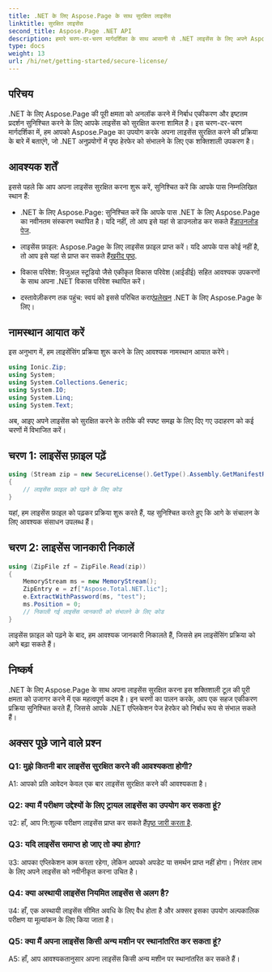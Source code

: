 ```yaml
---
title: .NET के लिए Aspose.Page के साथ सुरक्षित लाइसेंस
linktitle: सुरक्षित लाइसेंस
second_title: Aspose.Page .NET API
description: हमारे चरण-दर-चरण मार्गदर्शिका के साथ आसानी से .NET लाइसेंस के लिए अपने Aspose.Page को सुरक्षित करें। अपने .NET अनुप्रयोगों में निर्बाध पृष्ठ हेरफेर की पूरी क्षमता को अनलॉक करें।
type: docs
weight: 13
url: /hi/net/getting-started/secure-license/
---
```

## परिचय

.NET के लिए Aspose.Page की पूरी क्षमता को अनलॉक करने में निर्बाध एकीकरण और इष्टतम प्रदर्शन सुनिश्चित करने के लिए आपके लाइसेंस को सुरक्षित करना शामिल है। इस चरण-दर-चरण मार्गदर्शिका में, हम आपको Aspose.Page का उपयोग करके अपना लाइसेंस सुरक्षित करने की प्रक्रिया के बारे में बताएंगे, जो .NET अनुप्रयोगों में पृष्ठ हेरफेर को संभालने के लिए एक शक्तिशाली उपकरण है।

## आवश्यक शर्तें

इससे पहले कि आप अपना लाइसेंस सुरक्षित करना शुरू करें, सुनिश्चित करें कि आपके पास निम्नलिखित स्थान हैं:

-  .NET के लिए Aspose.Page: सुनिश्चित करें कि आपके पास .NET के लिए Aspose.Page का नवीनतम संस्करण स्थापित है। यदि नहीं, तो आप इसे यहां से डाउनलोड कर सकते हैं[डाउनलोड पेज](https://releases.aspose.com/page/net/).

-  लाइसेंस फ़ाइल: Aspose.Page के लिए लाइसेंस फ़ाइल प्राप्त करें। यदि आपके पास कोई नहीं है, तो आप इसे यहां से प्राप्त कर सकते हैं[खरीद पृष्ठ](https://purchase.aspose.com/buy).

- विकास परिवेश: विजुअल स्टूडियो जैसे एकीकृत विकास परिवेश (आईडीई) सहित आवश्यक उपकरणों के साथ अपना .NET विकास परिवेश स्थापित करें।

-  दस्तावेज़ीकरण तक पहुंच: स्वयं को इससे परिचित कराएं[प्रलेखन](https://reference.aspose.com/page/net/) .NET के लिए Aspose.Page के लिए।

## नामस्थान आयात करें

इस अनुभाग में, हम लाइसेंसिंग प्रक्रिया शुरू करने के लिए आवश्यक नामस्थान आयात करेंगे।


```csharp
using Ionic.Zip;
using System;
using System.Collections.Generic;
using System.IO;
using System.Linq;
using System.Text;
```

अब, आइए अपने लाइसेंस को सुरक्षित करने के तरीके की स्पष्ट समझ के लिए दिए गए उदाहरण को कई चरणों में विभाजित करें।

## चरण 1: लाइसेंस फ़ाइल पढ़ें

```csharp
using (Stream zip = new SecureLicense().GetType().Assembly.GetManifestResourceStream("Aspose.Total.NET.lic.zip"))
{
    // लाइसेंस फ़ाइल को पढ़ने के लिए कोड
}
```

यहां, हम लाइसेंस फ़ाइल को पढ़कर प्रक्रिया शुरू करते हैं, यह सुनिश्चित करते हुए कि आगे के संचालन के लिए आवश्यक संसाधन उपलब्ध हैं।

## चरण 2: लाइसेंस जानकारी निकालें

```csharp
using (ZipFile zf = ZipFile.Read(zip))
{
    MemoryStream ms = new MemoryStream();
    ZipEntry e = zf["Aspose.Total.NET.lic"];
    e.ExtractWithPassword(ms, "test");
    ms.Position = 0;
    // निकाली गई लाइसेंस जानकारी को संभालने के लिए कोड
}
```

लाइसेंस फ़ाइल को पढ़ने के बाद, हम आवश्यक जानकारी निकालते हैं, जिससे हम लाइसेंसिंग प्रक्रिया को आगे बढ़ा सकते हैं।

## निष्कर्ष

.NET के लिए Aspose.Page के साथ अपना लाइसेंस सुरक्षित करना इस शक्तिशाली टूल की पूरी क्षमता को उजागर करने में एक महत्वपूर्ण कदम है। इन चरणों का पालन करके, आप एक सहज एकीकरण प्रक्रिया सुनिश्चित करते हैं, जिससे आपके .NET एप्लिकेशन पेज हेरफेर को निर्बाध रूप से संभाल सकते हैं।

## अक्सर पूछे जाने वाले प्रश्न

### Q1: मुझे कितनी बार लाइसेंस सुरक्षित करने की आवश्यकता होगी?

A1: आपको प्रति आवेदन केवल एक बार लाइसेंस सुरक्षित करने की आवश्यकता है।

### Q2: क्या मैं परीक्षण उद्देश्यों के लिए ट्रायल लाइसेंस का उपयोग कर सकता हूं?

 उ2: हाँ, आप नि:शुल्क परीक्षण लाइसेंस प्राप्त कर सकते हैं[पृष्ठ जारी करता है](https://releases.aspose.com/).

### Q3: यदि लाइसेंस समाप्त हो जाए तो क्या होगा?

उ3: आपका एप्लिकेशन काम करता रहेगा, लेकिन आपको अपडेट या समर्थन प्राप्त नहीं होगा। निरंतर लाभ के लिए अपने लाइसेंस को नवीनीकृत करना उचित है।

### Q4: क्या अस्थायी लाइसेंस नियमित लाइसेंस से अलग है?

उ4: हाँ, एक अस्थायी लाइसेंस सीमित अवधि के लिए वैध होता है और अक्सर इसका उपयोग अल्पकालिक परीक्षण या मूल्यांकन के लिए किया जाता है।

### Q5: क्या मैं अपना लाइसेंस किसी अन्य मशीन पर स्थानांतरित कर सकता हूं?

A5: हाँ, आप आवश्यकतानुसार अपना लाइसेंस किसी अन्य मशीन पर स्थानांतरित कर सकते हैं।